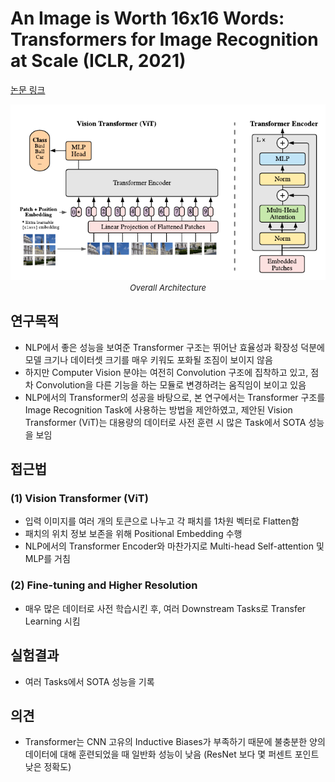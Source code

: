 # An Image is Worth 16x16 Words: Transformers for Image Recognition at Scale (ICLR, 2021)

[논문 링크](https://arxiv.org/abs/2010.11929)

<p align="center">
    <img width="600" alt='fig1' src="./img/01_21_01.png?raw=true"></br>
    <em><font size=2>Overall Architecture</font></em>
</p>

## 연구목적
- NLP에서 좋은 성능을 보여준 Transformer 구조는 뛰어난 효율성과 확장성 덕분에 모델 크기나 데이터셋 크기를 매우 키워도 포화될 조짐이 보이지 않음 
- 하지만 Computer Vision 분야는 여전히 Convolution 구조에 집착하고 있고, 점차 Convolution을 다른 기능을 하는 모듈로 변경하려는 움직임이 보이고 있음 
- NLP에서의 Transformer의 성공을 바탕으로, 본 연구에서는 Transformer 구조를 Image Recognition Task에 사용하는 방법을 제안하였고, 제안된 Vision Transformer (ViT)는 대용량의 데이터로 사전 훈련 시 많은 Task에서 SOTA 성능을 보임 

## 접근법
### (1) Vision Transformer (ViT) 
- 입력 이미지를 여러 개의 토큰으로 나누고 각 패치를 1차원 벡터로 Flatten함 
- 패치의 위치 정보 보존을 위해 Positional Embedding 수행 
- NLP에서의 Transformer Encoder와 마찬가지로 Multi-head Self-attention 및 MLP를 거침 
### (2) Fine-tuning and Higher Resolution 
- 매우 많은 데이터로 사전 학습시킨 후, 여러 Downstream Tasks로 Transfer Learning 시킴 

## 실험결과
- 여러 Tasks에서 SOTA 성능을 기록 

## 의견
- Transformer는 CNN 고유의 Inductive Biases가 부족하기 때문에 불충분한 양의 데이터에 대해 훈련되었을 때 일반화 성능이 낮음 (ResNet 보다 몇 퍼센트 포인트 낮은 정확도) 